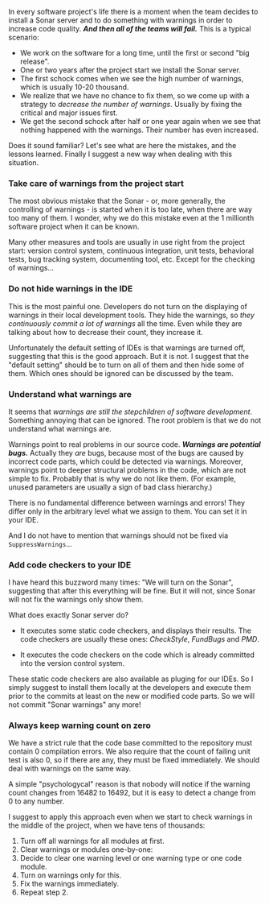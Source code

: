 In every software project's life there is a moment when the team decides to install a Sonar server and to do something with warnings in order to increase code quality. ***And then all of the teams will fail.*** This is a typical scenario:

* We work on the software for a long time, until the first or second "big release".
* One or two years after the project start we install the Sonar server.
* The first schock comes when we see the high number of warnings, which is usually 10-20 thousand.
* We realize that we have no chance to fix them, so we come up with a strategy to *decrease the number of warnings*. Usually by fixing the critical and major issues first.
* We get the second schock after half or one year again when we see that nothing happened with the warnings. Their number has even increased.

Does it sound familiar? Let's see what are here the mistakes, and the lessons learned. Finally I suggest a new way when dealing with this situation.


### Take care of warnings from the project start

The most obvious mistake that the Sonar - or, more generally, the controlling of warnings - is started  when it is too late, when there are way too many of them. I wonder, why we do this mistake even at the 1 millionth software project when it can be known.

Many other measures and tools are usually in use right from the project start: version control system, continuous integration, unit tests, behavioral tests, bug tracking system, documenting tool, etc. Except for the checking of warnings...


### Do not hide warnings in the IDE

This is the most painful one. Developers do not turn on the displaying of warnings in their local development tools. They hide the warnings, so *they continuously commit a lot of warnings* all the time. Even while they are talking about how to decrease their count, they increase it.

Unfortunately the default setting of IDEs is that warnings are turned off, suggesting that this is the good approach. But it is not. I suggest that the "default setting" should be to turn on all of them and then hide some of them. Which ones should be ignored can be discussed by the team.


### Understand what warnings are

It seems that *warnings are still the stepchildren of software development*. Something annoying that can be ignored. The root problem is that we do not understand what warnings are.
 
Warnings point to real problems in our source code. ***Warnings are potential bugs.*** Actually they *are* bugs, because most of the bugs are caused by incorrect code parts, which could be detected via warnings. Moreover, warnings point to deeper structural problems in the code, which are not simple to fix. Probably that is why we do not like them. (For example, unused parameters are usually a sign of bad class hierarchy.)

There is no fundamental difference between warnings and errors! They differ only in the arbitrary level what we assign to them. You can set it in your IDE.

And I do not have to mention that warnings should not be fixed via `SuppressWarnings`...


### Add code checkers to your IDE

I have heard this buzzword many times: "We will turn on the Sonar", suggesting that after this everything will be fine. But it will not, since Sonar will not fix the warnings only show them. 

What does exactly Sonar server do? 

* It executes some static code checkers, and displays their results. The code checkers are usually these ones: *CheckStyle*, *FundBugs* and *PMD*.

* It executes the code checkers on the code which is already committed into the version control system.

These static code checkers are also available as pluging for our IDEs. So I simply suggest to install them locally at the developers and execute them prior to the commits at least on the new or modified code parts. So we will not commit "Sonar warnings" any more!


### Always keep warning count on zero

We have a strict rule that the code base committed to the repository must contain 0 compilation errors. We also require that the count of failing unit test is also 0, so if there are any, they must be fixed immediately. We should deal with warnings on the same way.

A simple "psychologycal" reason is that nobody will notice if the warning count changes from 16482 to 16492, but it is easy to detect a change from 0 to any number.

I suggest to apply this approach even when we start to check warnings in the middle of the project, when we have tens of thousands:

1. Turn off all warnings for all modules at first.
1. Clear warnings or modules one-by-one:
  1. Decide to clear one warning level or one warning type or one code module. 
  1. Turn on warnings only for this. 
  1. Fix the warnings immediately.
1. Repeat step 2.
